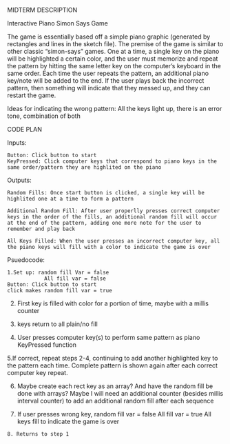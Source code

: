 MIDTERM DESCRIPTION

Interactive Piano Simon Says Game

The game is essentially based off a simple piano graphic (generated by rectangles and lines in the sketch file). The premise of the game is similar to other classic “simon-says” games. One at a time, a single key on the piano will be highlighted a certain color, and the user must memorize and repeat the pattern by hitting the same letter key on the computer’s keyboard in the same order. Each time the user repeats the pattern, an additional piano key/note will be added to the end. If the user plays back the incorrect pattern, then something will indicate that they messed up, and they can restart the game.

Ideas for indicating the wrong pattern: All the keys light up, there is an error tone, combination of both



CODE PLAN

Inputs:

    Button: Click button to start
    KeyPressed: Click computer keys that correspond to piano keys in the same order/pattern they are highlited on the piano

Outputs:

    Random Fills: Once start button is clicked, a single key will be highlited one at a time to form a pattern
    
    Additional Random Fill: After user properlly presses correct computer keys in the order of the fills, an additional random fill will occur at the end of the pattern, adding one more note for the user to remember and play back
    
    All Keys Filled: When the user presses an incorrect computer key, all the piano keys will fill with a color to indicate the game is over
    
Psuedocode:
    
    
    1.Set up: random fill Var = false
                All fill var = false
    Button: Click button to start
    click makes random fill var = true
    
  2.  First key is filled with color for a portion of time, maybe with a millis counter
    
   3. keys return to all plain/no fill
    
   4. User presses computer key(s) to perform same pattern as piano
        KeyPressed function
   
   5.If correct, repeat steps 2-4, continuing to add another highlighted key to the pattern each time. Complete pattern is shown again after each correct computer key repeat. 
   
   6. Maybe create each rect key as an array? And have the random fill be done with arrays? Maybe I will need an additional counter (besides millis interval counter) to add an additional random fill after each sequence
   
   7. If user presses wrong key, random fill var = false
                                All fill var = true
                                All keys fill to indicate the game is over
                                
    8. Returns to step 1
    
    
    
    
    






